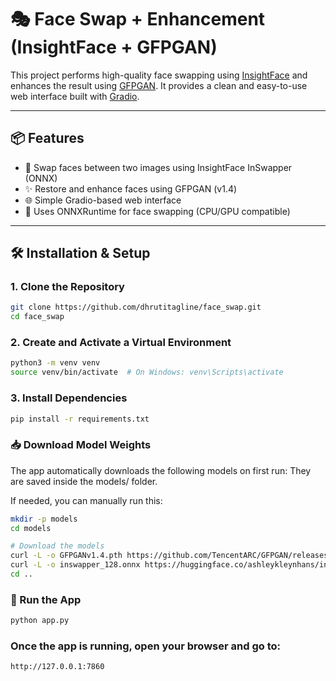 # 🎭 Face Swap + Enhancement (InsightFace + GFPGAN)

This project performs high-quality face swapping using [InsightFace](https://github.com/deepinsight/insightface) and enhances the result using [GFPGAN](https://github.com/TencentARC/GFPGAN). It provides a clean and easy-to-use web interface built with [Gradio](https://www.gradio.app/).

---

## 📦 Features

- 🔁 Swap faces between two images using InsightFace InSwapper (ONNX)
- ✨ Restore and enhance faces using GFPGAN (v1.4)
- 🌐 Simple Gradio-based web interface
- 🧠 Uses ONNXRuntime for face swapping (CPU/GPU compatible)

---

## 🛠️ Installation & Setup

### 1. Clone the Repository

```bash
git clone https://github.com/dhrutitagline/face_swap.git
cd face_swap
```

### 2. Create and Activate a Virtual Environment

```bash
python3 -m venv venv
source venv/bin/activate  # On Windows: venv\Scripts\activate
```

### 3. Install Dependencies

```bash
pip install -r requirements.txt
```
### 📥 Download Model Weights

The app automatically downloads the following models on first run:
They are saved inside the models/ folder.

If needed, you can manually run this:

```bash
mkdir -p models
cd models

# Download the models
curl -L -o GFPGANv1.4.pth https://github.com/TencentARC/GFPGAN/releases/download/v1.3.0/GFPGANv1.4.pth
curl -L -o inswapper_128.onnx https://huggingface.co/ashleykleynhans/inswapper/resolve/main/inswapper_128.onnx
cd ..
```

### 🚀 Run the App
```bash
python app.py
```

### Once the app is running, open your browser and go to:
```bash
http://127.0.0.1:7860
```